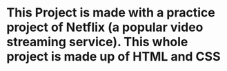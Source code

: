 <h1>This Project is made with a practice project of Netflix (a popular video streaming service). This whole project is made up of HTML and CSS</h1>
